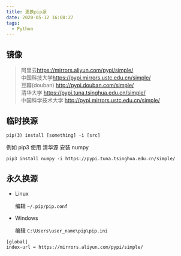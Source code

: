 ```yaml
---
title: 更换pip源
date: 2020-05-12 16:08:27
tags:
  - Python
---
```


## 镜像

> 阿里云<https://mirrors.aliyun.com/pypi/simple/>  
> 中国科技大学<https://pypi.mirrors.ustc.edu.cn/simple/>  
> 豆瓣(douban) <http://pypi.douban.com/simple/>  
> 清华大学 <https://pypi.tuna.tsinghua.edu.cn/simple/>  
> 中国科学技术大学 <http://pypi.mirrors.ustc.edu.cn/simple/>

## 临时换源

`pip(3) install [something] -i [src]`

例如 pip3 使用 清华源 安装 numpy

`pip3 install numpy -i https://pypi.tuna.tsinghua.edu.cn/simple/`

## 永久换源

- Linux

  编辑 `~/.pip/pip.conf`

- Windows

  编辑 `C:\Users\user_name\pip\pip.ini`

```
[global]
index-url = https://mirrors.aliyun.com/pypi/simple/
```
